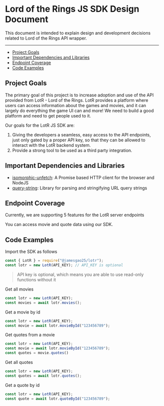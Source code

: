 Lord of the Rings JS SDK Design Document
========================================

This document is intended to explain design and development decisions related to Lord of the Rings API wrapper.

---

* [Project Goals](#project-goals)
* [Important Dependencies and Libraries](#important-dependencies-and-libraries)
* [Endpoint Coverage](#endpoint-coverage)
* [Code Examples](#code-examples)

Project Goals
-------------

The primary goal of this project is to increase adoption and use of the API provided from LotR - Lord of the Rings.
LotR provides a platform where users can access information about the games and movies, and it can largely do everything the game UI can and more! We need to build a good platform and need to get people used to it.

Our goals for the LotR JS SDK are:

1. Giving the developers a seamless, easy access to the API endpoints, just only gated by a proper API key, so that they can be allowed to interact with the LotR backend system.
2. Provide a strong tool to be used as a third party integration.

Important Dependencies and Libraries
------------------------------------

* [isomorphic-unfetch](https://github.com/developit/unfetch): A Promise based HTTP client for the browser and NodeJS
* [query-string](https://github.com/sindresorhus/query-string): Library for parsing and stringifying URL query strings

Endpoint Coverage
-----------------

Currently, we are supporting 5 features for the LotR server endpoints

You can access movie and quote data using our SDK.

Code Examples
-------------

Import the SDK as follows

```javascript
const { LotR } = require("@jamesgao25/lotr");
const lotr = new LotR(API_KEY); // API_KEY is optional
```
> API key is optional, which means you are able to use read-only functions without it

Get all movies

```javascript
const lotr = new LotR(API_KEY);
const movies = await lotr.movies();
```

Get a movie by id

```javascript
const lotr = new LotR(API_KEY);
const movie = await lotr.movieById("123456789");
```

Get quotes from a movie

```javascript
const lotr = new LotR(API_KEY);
const movie = await lotr.movieById("123456789");
const quotes = movie.quotes()
```

Get all quotes

```javascript
const lotr = new LotR(API_KEY);
const quotes = await lotr.quotes();
```

Get a quote by id

```javascript
const lotr = new LotR(API_KEY);
const quote = await lotr.quoteById("123456789");
```
